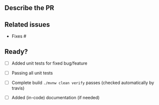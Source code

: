 ## Describe the PR

<!-- A clear and concise description of the bug the PR fixes or the feature the PR introduces. -->

## Related issues

<!-- PR relates to issues in the `pmd` repo: -->

- Fixes #

## Ready?

<!-- If you feel like you can help to check off the following tasks, that'd be great. If not, don't worry - we will take care of it. -->

- [ ] Added unit tests for fixed bug/feature
- [ ] Passing all unit tests
- [ ] Complete build `./mvnw clean verify` passes (checked automatically by travis)
- [ ] Added (in-code) documentation (if needed)

